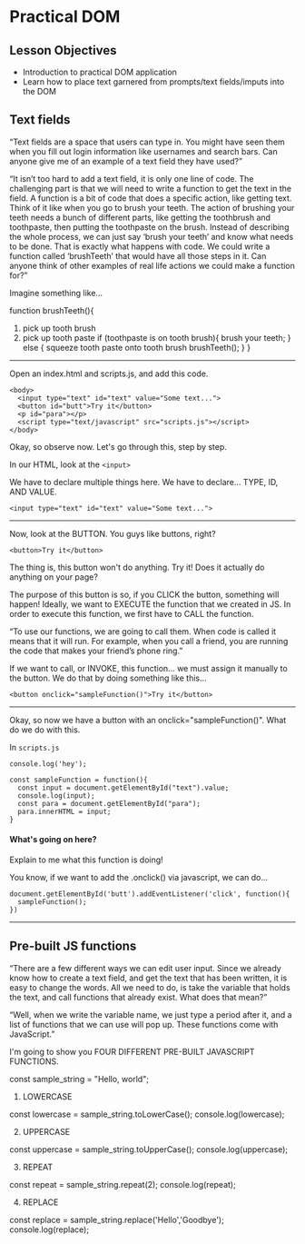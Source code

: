 # Practical DOM

## Lesson Objectives

- Introduction to practical DOM application
- Learn how to place text garnered from prompts/text fields/imputs into the DOM

## Text fields

“Text fields are a space that users can type in. You might have seen them when you fill out login information like usernames and search bars. Can anyone give me of an example of a text field they have used?” 


“It isn’t too hard to add a text field, it is only one line of code. The challenging part is that we will need to write a function to get the text in the field. A function is a bit of code that does a specific action, like getting text. Think of it like when you go to brush your teeth. The action of brushing your teeth needs a bunch of different parts, like getting the toothbrush and toothpaste, then putting the toothpaste on the brush. Instead of describing the whole process, we can just say ‘brush your teeth’ and know what needs to be done. That is exactly what happens with code. We could write a function called ‘brushTeeth’ that would have all those steps in it. Can anyone think of other examples of real life actions we could make a function for?”

Imagine something like...

function brushTeeth(){
  1. pick up tooth brush
  2. pick up tooth paste
  if (toothpaste is on tooth brush){
    brush your teeth;
  } else {
    squeeze tooth paste onto tooth brush
    brushTeeth();
  }
}

* * *

Open an index.html and scripts.js, and add this code.  
```
<body>
  <input type="text" id="text" value="Some text...">
  <button id="butt">Try it</button>
  <p id="para"></p>
  <script type="text/javascript" src="scripts.js"></script>
</body>
```
Okay, so observe now.  Let's go through this, step by step.

In our HTML, look at the ```<input>```

We have to declare multiple things here.  We have to declare... TYPE, ID, AND VALUE.

```<input type="text" id="text" value="Some text...">```

<hr> 

Now, look at the BUTTON.  You guys like buttons, right?

```<button>Try it</button>```

The thing is, this button won't do anything.  Try it!  Does it actually do anything on your page?  

The purpose of this button is so, if you CLICK the button, something will happen!  Ideally, we want to EXECUTE the function that we created in JS.  In order to execute this function, we first have to CALL the function.

“To use our functions, we are going to call them. When code is called it means that it will run. For example, when you call a friend, you are running the code that makes your friend’s phone ring.”


If we want to call, or INVOKE, this function... we must assign it manually to the button.  We do that by doing something like this...

```<button onclick="sampleFunction()">Try it</button>```

<hr>

Okay, so now we have a button with an onclick="sampleFunction()".  What do we do with this.

In ```scripts.js```

```
console.log('hey');

const sampleFunction = function(){
  const input = document.getElementById("text").value;
  console.log(input);
  const para = document.getElementById("para");
  para.innerHTML = input;
}
```

#### What's going on here?

Explain to me what this function is doing!


You know, if we want to add the .onclick() via javascript, we can do...

```
document.getElementById('butt').addEventListener('click', function(){
  sampleFunction();
})
```

<hr>

## Pre-built JS functions

“There are a few different ways we can edit user input. Since we already know how to create a text field, and get the text that has been written, it is easy to change the words. All we need to do, is take the variable that holds the text, and call functions that already exist. What does that mean?” 

“Well, when we write the variable name, we just type a period after it, and a list of functions that we can use will pop up. These functions come with JavaScript.”

I'm going to show you FOUR DIFFERENT PRE-BUILT JAVASCRIPT FUNCTIONS.


const sample_string = "Hello, world";

1. LOWERCASE

const lowercase = sample_string.toLowerCase();
console.log(lowercase);

2. UPPERCASE

const uppercase = sample_string.toUpperCase();
console.log(uppercase);

3. REPEAT

const repeat = sample_string.repeat(2);
console.log(repeat);

4. REPLACE

const replace = sample_string.replace('Hello','Goodbye');
console.log(replace);
